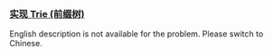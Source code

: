 ### [实现 Trie (前缀树)](https://leetcode.com/problems/QC3q1f)

<p>English description is not available for the problem. Please switch to Chinese.</p>
